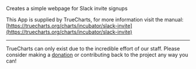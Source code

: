 Creates a simple webpage for Slack invite signups

This App is supplied by TrueCharts, for more information visit the manual: [https://truecharts.org/charts/incubator/slack-invite](https://truecharts.org/charts/incubator/slack-invite)

---

TrueCharts can only exist due to the incredible effort of our staff.
Please consider making a [donation](https://truecharts.org/sponsor) or contributing back to the project any way you can!
